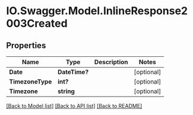 # IO.Swagger.Model.InlineResponse2003Created
## Properties

Name | Type | Description | Notes
------------ | ------------- | ------------- | -------------
**Date** | **DateTime?** |  | [optional] 
**TimezoneType** | **int?** |  | [optional] 
**Timezone** | **string** |  | [optional] 

[[Back to Model list]](../README.md#documentation-for-models) [[Back to API list]](../README.md#documentation-for-api-endpoints) [[Back to README]](../README.md)

